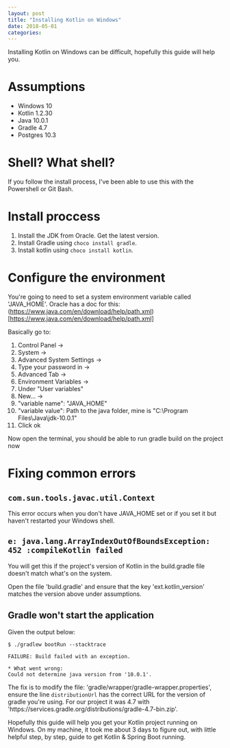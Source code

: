 ```yaml
---
layout: post
title: "Installing Kotlin on Windows"
date: 2018-05-01
categories:
---
```


Installing Kotlin on Windows can be difficult, hopefully this guide will help you.

# Assumptions
* Windows 10
* Kotlin 1.2.30
* Java 10.0.1
* Gradle 4.7
* Postgres 10.3

# Shell? What shell?

If you follow the install process, I've been able to use this with the Powershell or Git Bash.

# Install proccess

1. Install the JDK from Oracle. Get the latest version.
2. Install Gradle using ```choco install gradle```.
3. Install kotlin using ```choco install kotlin```.

# Configure the environment

You're going to need to set a system environment variable called 'JAVA_HOME'. Oracle has a doc for this: (https://www.java.com/en/download/help/path.xml)[https://www.java.com/en/download/help/path.xml]

Basically go to:
1. Control Panel ->
2. System ->
3. Advanced System Settings ->
4. Type your password in ->
5. Advanced Tab ->
6. Environment Variables ->
7. Under "User variables"
8. New... ->
9. "variable name": "JAVA_HOME"
10. "variable value": Path to the java folder, mine is "C:\Program Files\Java\jdk-10.0.1"
11. Click ok

Now open the terminal, you should be able to run gradle build on the project now

# Fixing common errors

## ```com.sun.tools.javac.util.Context```

This error occurs when you don't have JAVA_HOME set or if you set it but haven't restarted your Windows shell.

## ```e: java.lang.ArrayIndexOutOfBoundsException: 452 :compileKotlin failed```

You will get this if the project's version of Kotlin in the build.gradle file doesn't match what's on the system.

Open the file 'build.gradle' and ensure that the key 'ext.kotlin_version' matches the version above under assumptions.

## Gradle won't start the application

Given the output below:

```shell
$ ./gradlew bootRun --stacktrace

FAILURE: Build failed with an exception.

* What went wrong:
Could not determine java version from '10.0.1'.
```

The fix is to modify the file: 'gradle/wrapper/gradle-wrapper.properties', ensure the line `distributionUrl` has the correct URL for the version of gradle you're using. For our project it was 4.7 with 'https\://services.gradle.org/distributions/gradle-4.7-bin.zip'.

Hopefully this guide will help you get your Kotlin project running on Windows. On my machine, it took me about 3 days to figure out, with little helpful step, by step, guide to get Kotlin & Spring Boot running.
